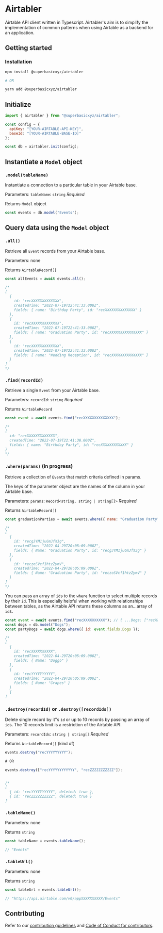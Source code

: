 # Airtabler

Airtable API client written in Typescript. Airtabler's aim is to simplify the implementation of common patterns when using Airtable as a backend for an application.

## Getting started

### Installation

```bash
npm install @superbasicxyz/airtabler

# OR

yarn add @superbasicxyz/airtabler
```

## Initialize

```js
import { airtabler } from "@superbasicxyz/airtabler";

const config = {
  apiKey: "[YOUR-AIRTABLE-API-KEY]",
  baseId: "[YOUR-AIRTABLE-BASE-ID]"
};

const db = airtabler.init(config);
```

## Instantiate a `Model` object

### `.model(tableName)`

Instantiate a connection to a particular table in your Airtable base.

Parameters: `tableName`: `string` _Required_

Returns `Model` object

```js
const events = db.model("Events");
```

## Query data using the `Model` object

### `.all()`

Retrieve all `Event` records from your Airtable base.

Parameters: none

Returns `AirtableRecord[]`

```js
const allEvents = await events.all();

/*
[
  {
    id: "recXXXXXXXXXXXXX",
    createdTime: "2022-07-19T22:41:33.000Z",
    fields: { name: "Birthday Party", id: "recXXXXXXXXXXXXXX" }
  },
  {
    id: "recXXXXXXXXXXXXX",
    createdTime: "2022-07-19T22:41:33.000Z",
    fields: { name: "Graduation Party", id: "recXXXXXXXXXXXXXXX" }
  },
  {
    id: "recXXXXXXXXXXXXX",
    createdTime: "2022-07-19T22:41:33.000Z",
    fields: { name: "Wedding Reception", id: "recXXXXXXXXXXXXXX" }
  }
]
*/
```

### `.find(recordId)`

Retrieve a single `Event` from your Airtable base.

Parameters: `recordId`: `string` _Required_

Returns `AirtableRecord`

```js
const event = await events.find("recXXXXXXXXXXXXXX");

/*
{
  id: "recXXXXXXXXXXXXX",
  createdTime: "2022-07-19T22:41:38.000Z",
  fields: { name: "Birthday Party", id: "recXXXXXXXXXXXX" }
}
*/
```

### `.where(params)` (in progress)

Retrieve a collection of `Event`s that match criteria defined in params.

The keys of the parameter object are the names of the column in your Airtable base.

Parameters: `params`: `Record<string, string | string[]>` _Required_

Returns `AirtableRecord[]`

```js
const graduationParties = await events.where({ name: "Graduation Party" });

/*
[
  {
    id: "recgJYM1juGmJfX3g",
    createdTime: "2022-04-29T20:05:09.000Z",
    fields: { Name: "Graduation Party", id: "recgJYM1juGmJfX3g" }
  },
  {
    id: "reczoSVcf1htzZymV",
    createdTime: "2022-04-29T20:05:09.000Z",
    fields: { Name: "Graduation Party", id: "reczoSVcf1htzZymV" }
  }
]
*/
```

You can pass an array of `id`s to the `where` function to select multiple records by their `id`. This
is especially helpful when working with relationships between tables, as the Airtable API returns these columns
as an...array of `id`s.

```js
const event = await events.find("recXXXXXXXXXX"); // { ...Dogs: ["recXXXXXXXX", "recYYYYYYYY"] ... }
const dogs = db.model("Dogs");
const partyDogs = await dogs.where({ id: event.fields.Dogs });

/*
[
  {
    id: "recXXXXXXXXXX",
    createdTime: "2022-04-29T20:05:09.000Z",
    fields: { Name: "Doggo" }
  },
  {
    id: "recYYYYYYYYYY",
    createdTime: "2022-04-29T20:05:09.000Z",
    fields: { Name: "Grapes" }
  }
  {
]
```

### `.destroy(recordId)` or `.destroy([recordIds])`

Delete single record by it"s `id` or up to 10 records by passing an array of `id`s. The 10 records limit is a restriction of the Airtable API.

Parameters: `recordIds`: `string | string[]` _Required_

Returns `AirtableRecord[]` (kind of)

```js
events.destroy("recYYYYYYYYY");

# OR

events.destroy(["recYYYYYYYYYYYY", "recZZZZZZZZZZZ"]);


/*
[
  { id: "recYYYYYYYYYY", deleted: true },
  { id: "recZZZZZZZZZZ", deleted: true }
]
```

### `.tableName()`

Parameters: none

Returns `string`

```js
const tableName = events.tableName();

// "Events"
```

### `.tableUrl()`

Parameters: none

Returns `string`

```js
const tableUrl = events.tableUrl();

// "https://api.airtable.com/v0/appXXXXXXXXXX/Events"
```

## Contributing

Refer to our [contribution guidelines](https://github.com/superbasicxyz/airtabler/blob/main/CONTRIBUTING.md) and [Code of Conduct for contributors](https://github.com/superbasicxyz/airtabler/blob/main/CODE_OF_CONDUCT.md).
